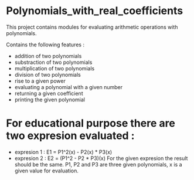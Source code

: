 # Polynomials_with_real_coefficients
This project contains modules for evaluating arithmetic operations with polynomials.

Contains the following features : 
- addition of two polynomials 
- substraction of two polynomials 
- multiplication of two polynomials
- division of two polynomials 
- rise to a given power
- evaluating a polynomial with a given number
- returning a given coefficient
- printing the given polynomial

# For educational purpose there are two expresion evaluated :
- expresion 1 : E1 = P1^2(x) - P2(x) * P3(x)
- expresion 2 : E2 = (P1^2 - P2 * P3)(x)
For the given expresion the result should be the same. P1, P2 and P3 are three given polynomials, x is a given value for evaluation.
